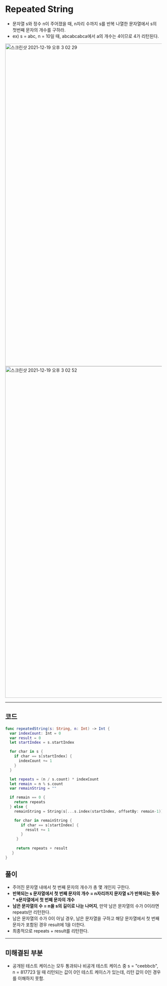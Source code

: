 # Repeated String
- 문자열 s와 정수 n이 주어졌을 때, n자리 수까지 s를 반복 나열한 문자열에서 s의 첫번째 문자의 개수를 구하라.
- ex) s = abc, n = 10일 때, abcabcabca에서 a의 개수는 4이므로 4가 리턴된다.

<img width="1034" alt="스크린샷 2021-12-19 오후 3 02 29" src="https://user-images.githubusercontent.com/59811450/146665693-62d12f22-9fa6-4440-b48a-d5c92e804cb6.png">
<img width="1062" alt="스크린샷 2021-12-19 오후 3 02 52" src="https://user-images.githubusercontent.com/59811450/146665702-6c324301-4e14-4524-84d4-34273a8606c4.png">

***

## 코드

```swift
func repeatedString(s: String, n: Int) -> Int {
  var indexCount: Int = 0
  var result = 0
  let startIndex = s.startIndex

  for char in s {
    if char == s[startIndex] {
      indexCount += 1
    }
  }

  let repeats = (n / s.count) * indexCount
  let remain = n % s.count
  var remainString = ""

  if remain == 0 {
    return repeats
  } else {
    remainString = String(s[...s.index(startIndex, offsetBy: remain-1)])

    for char in remainString {
       if char == s[startIndex] {
         result += 1
       }
     }
     
     return repeats + result
   }
}
```

## 풀이
- 주어진 문자열 내에서 첫 번째 문자의 개수가 총 몇 개인지 구한다.
- **반복되는 s 문자열에서 첫 번째 문자의 개수 = n자리까지 문자열 s가 반복되는 횟수 * s문자열에서 첫 번째 문자의 개수**
- **남은 문자열의 수 = n을 s의 길이로 나눈 나머지**, 만약 남은 문자열의 수가 0이라면 repeats만 리턴한다.
- 남은 문자열의 수가 0이 아닐 경우, 남은 문자열을 구하고 해당 문자열에서 첫 번째 문자가 포함된 경우 result에 1을 더한다.
- 최종적으로 repeats + result를 리턴한다.

***

## 미해결된 부분
- 공개된 테스트 케이스는 모두 통과되나 비공개 테스트 케이스 중 s = "ceebbcb", n = 817723 일 때 리턴되는 값이 0인 테스트 케이스가 있는데, 리턴 값이 0인 경우를 이해하지 못함.
